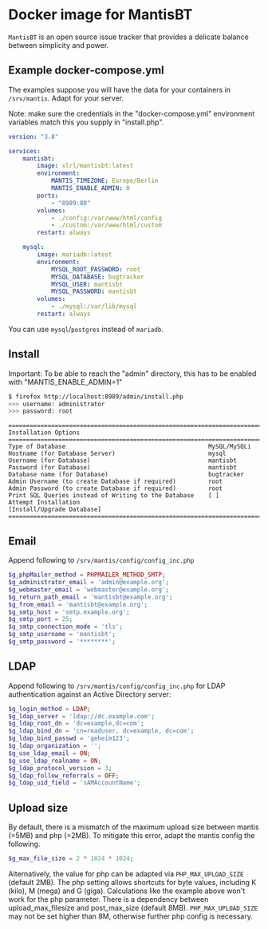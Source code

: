 # Docker image for MantisBT

`MantisBT` is an open source issue tracker that provides
a delicate balance between simplicity and power.

## Example docker-compose.yml

The examples suppose you will have the data for your containers in `/srv/mantis`. Adapt for your server.

Note: make sure the credentials in the "docker-compose.yml" environment variables match this you supply in "install.php".

```yaml
version: "3.8"

services:
    mantisbt:
        image: xlrl/mantisbt:latest
        environment:
            MANTIS_TIMEZONE: Europe/Berlin
            MANTIS_ENABLE_ADMIN: 0
        ports:
            - "8989:80"
        volumes:
            - ./config:/var/www/html/config
            - ./custom:/var/www/html/custom
        restart: always

    mysql:
        image: mariadb:latest
        environment:
            MYSQL_ROOT_PASSWORD: root
            MYSQL_DATABASE: bugtracker
            MYSQL_USER: mantisbt
            MYSQL_PASSWORD: mantisbt
        volumes:
            - ./mysql:/var/lib/mysql
        restart: always
```

You can use `mysql`/`postgres` instead of `mariadb`.

## Install

Important: To be able to reach the "admin" directory, this has to be enabled with "MANTIS_ENABLE_ADMIN=1"

```bash
$ firefox http://localhost:8989/admin/install.php
>>> username: administrator
>>> password: root
```

```text
==================================================================================
Installation Options
==================================================================================
Type of Database                                        MySQL/MySQLi
Hostname (for Database Server)                          mysql
Username (for Database)                                 mantisbt
Password (for Database)                                 mantisbt
Database name (for Database)                            bugtracker
Admin Username (to create Database if required)         root
Admin Password (to create Database if required)         root
Print SQL Queries instead of Writing to the Database    [ ]
Attempt Installation                                    [Install/Upgrade Database]
==================================================================================
```

## Email

Append following to `/srv/mantis/config/config_inc.php`

```php
$g_phpMailer_method = PHPMAILER_METHOD_SMTP;
$g_administrator_email = 'admin@example.org';
$g_webmaster_email = 'webmaster@example.org';
$g_return_path_email = 'mantisbt@example.org';
$g_from_email = 'mantisbt@example.org';
$g_smtp_host = 'smtp.example.org';
$g_smtp_port = 25;
$g_smtp_connection_mode = 'tls';
$g_smtp_username = 'mantisbt';
$g_smtp_password = '********';
```

## LDAP

Append following to `/srv/mantis/config/config_inc.php` for LDAP
authentication against an Active Directory server:

```php
$g_login_method = LDAP;
$g_ldap_server = 'ldap://dc.example.com';
$g_ldap_root_dn = 'dc=example,dc=com';
$g_ldap_bind_dn = 'cn=readuser, dc=example, dc=com';
$g_ldap_bind_passwd = 'geheim123';
$g_ldap_organization = '';
$g_use_ldap_email = ON;
$g_use_ldap_realname = ON;
$g_ldap_protocol_version = 3;
$g_ldap_follow_referrals = OFF;
$g_ldap_uid_field = 'sAMAccountName';
```

## Upload size

By default, there is a mismatch of the maximum upload size between
mantis (=5MB) and php (=2MB). To mitigate this error, adapt the
mantis config the following.

```php
$g_max_file_size = 2 * 1024 * 1024;
```

Alternatively, the value for php can be adapted via `PHP_MAX_UPLOAD_SIZE` (default 2MB).
The php setting allows shortcuts for byte values, including K (kilo), M (mega) and G (giga).
Calculations like the example above won't work for the php parameter.
There is a dependency between upload_max_filesize and post_max_size (default 8MB).
`PHP_MAX_UPLOAD_SIZE` may not be set higher than 8M, otherwise further php config is necessary.

